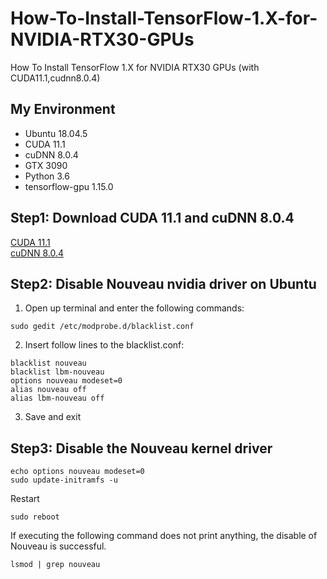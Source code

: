 # How-To-Install-TensorFlow-1.X-for-NVIDIA-RTX30-GPUs
How To Install TensorFlow 1.X for NVIDIA RTX30 GPUs (with CUDA11.1,cudnn8.0.4)

## My Environment
- Ubuntu 18.04.5
- CUDA 11.1
- cuDNN 8.0.4
- GTX 3090
- Python 3.6
- tensorflow-gpu 1.15.0

## Step1: Download CUDA 11.1 and cuDNN 8.0.4
<a href="https://developer.download.nvidia.com/compute/cuda/11.1.0/local_installers/cuda_11.1.0_455.23.05_linux.run" target="_blank">CUDA 11.1</a><br/>
<a href="https://developer.nvidia.com/rdp/cudnn-archive" target="_blank">cuDNN 8.0.4</a>
## Step2: Disable Nouveau nvidia driver on Ubuntu
 1) Open up terminal and enter the following commands:
 ```
 sudo gedit /etc/modprobe.d/blacklist.conf
 ```
 2) Insert follow lines to the blacklist.conf:
```
blacklist nouveau
blacklist lbm-nouveau
options nouveau modeset=0
alias nouveau off
alias lbm-nouveau off
```
 3) Save and exit
## Step3: Disable the Nouveau kernel driver
```
echo options nouveau modeset=0
sudo update-initramfs -u
```
Restart
```
sudo reboot
```
If executing the following command does not print anything, the disable of Nouveau is successful.
```
lsmod | grep nouveau
```

